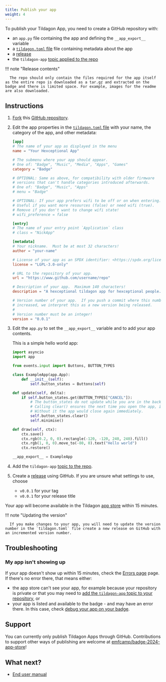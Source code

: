 ```yaml
---
title: Publish your app
weight: 4
---
```


To publish your Tildagon App, you need to create a GitHub repository with:

- an `app.py` file containing the app and defining the `__app_export__` variable
- a [`tildagon.toml` file](https://github.com/npentrel/tildagon-demo/blob/main/tildagon.toml) file containing metadata about the app
- a [release](https://docs.github.com/en/repositories/releasing-projects-on-github/managing-releases-in-a-repository#creating-a-release)
- the `tildagon-app` [topic applied to the repo](https://docs.github.com/en/repositories/managing-your-repositorys-settings-and-features/customizing-your-repository/classifying-your-repository-with-topics#adding-topics-to-your-repository)

!!! note "Release contents"

      The repo should only contain the files required for the app itself as the entire repo is downloaded as a tar.gz and extracted on the badge and there is limited space. For example, images for the readme are also downloaded.

## Instructions

1. [Fork](https://docs.github.com/en/pull-requests/collaborating-with-pull-requests/working-with-forks/fork-a-repo) this [GitHub repository](https://github.com/hughrawlinson/tildagon-demo/).
2. Edit the app properties in the [`tildagon.toml` file](https://github.com/npentrel/tildagon-demo/blob/main/tildagon.toml) with your name, the category of the app, and other metadata:

   ```toml
   [app]
   # The name of your app as displayed in the menu
   name = "Your Hexceptional App"

   # The submenu where your app should appear.
   # One of: "Badge", "Music", "Media", "Apps", "Games"
   category = "Badge"

   # OPTIONAL: Same as above, for compatibility with older firmware
   # versions that can't handle categories introduced afterwards.
   # One of: "Badge", "Music", "Apps"
   # menu = "Badge"

   # OPTIONAL: If your app prefers wifi to be off or on when entering.
   # Useful if you want more resources (false) or need wifi (true).
   # Remove if you don't want to change wifi state!
   # wifi_preference = false

   [entry]
   # The name of your entry point `Application` class
   # class = "NickApp"

   [metadata]
   # Your nickname.  Must be at most 32 characters!
   author = "your-name"

   # License of your app as an SPDX identifier: <https://spdx.org/licenses/>
   license = "LGPL-3.0-only"

   # URL to the repository of your app.
   url = "https://www.github.com/username/repo"

   # Description of your app.  Maximum 140 characters!
   description = "A hexceptional tildagon app for hexceptional people."

   # Version number of your app.  If you push a commit where this number is
   # increased, we interpret this as a new version being released.
   #
   # Version number must be an integer!
   version = "0.0.1"
   ```

3. Edit the `app.py` to set the `__app_export__` variable and to add your app contents.

   This is a simple hello world app:

   ```python
   import asyncio
   import app

   from events.input import Buttons, BUTTON_TYPES

   class ExampleApp(app.App):
       def __init__(self):
           self.button_states = Buttons(self)

   def update(self, delta):
       if self.button_states.get(BUTTON_TYPES["CANCEL"]):
           # The button_states do not update while you are in the background.
           # Calling clear() ensures the next time you open the app, it stays open.
           # Without it the app would close again immediately.
           self.button_states.clear()
           self.minimise()

   def draw(self, ctx):
       ctx.save()
       ctx.rgb(0.2, 0, 0).rectangle(-120, -120, 240, 240).fill()
       ctx.rgb(1, 0, 0).move_to(-80, 0).text("Hello world")
       ctx.restore()

   __app_export__ = ExampleApp
   ```

4. Add the `tildagon-app` [topic to the repo](https://docs.github.com/en/repositories/managing-your-repositorys-settings-and-features/customizing-your-repository/classifying-your-repository-with-topics#adding-topics-to-your-repository).

5. Create a [release](https://docs.github.com/en/repositories/releasing-projects-on-github/managing-releases-in-a-repository#creating-a-release) using GitHub. If you are unsure what settings to use, choose

   - `v0.0.1` for your tag
   - `v0.0.1` for your release title

Your app will become available in the Tildagon [app store](https://apps.badge.emfcamp.org/) within 15 minutes.

!!! note "Updating the version"

      If you make changes to your app, you will need to update the version number in the `tildagon.toml` file create a new release on GitHub with an incremented version number.

## Troubleshooting

### My app isn't showing up

If your app doesn't show up within 15 minutes, check the [Errors page](https://apps.badge.emfcamp.org/errors/) page. If there's no error there, that means either:

- the app store can't see your app, for example because your repository is private or that you may need to [add the `tildagon-app` topic to your repository](https://docs.github.com/en/repositories/managing-your-repositorys-settings-and-features/customizing-your-repository/classifying-your-repository-with-topics#adding-topics-to-your-repository), or
- your app is listed and available to the badge - and may have an error there. In this case, check [debug your app on your badge](./run-on-badge.md).

## Support

You can currently only publish Tildagon Apps through GitHub. Contributions to support other ways of publishing are welcome at [emfcamp/badge-2024-app-store](https://github.com/emfcamp/badge-2024-app-store)!

## What next?

<div class="grid cards" markdown>

- [End user manual](../using-the-badge/end-user-manual.md)

</div>
